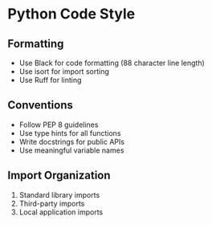 # Python Code Style

## Formatting
- Use Black for code formatting (88 character line length)
- Use isort for import sorting
- Use Ruff for linting

## Conventions
- Follow PEP 8 guidelines
- Use type hints for all functions
- Write docstrings for public APIs
- Use meaningful variable names

## Import Organization
1. Standard library imports
2. Third-party imports  
3. Local application imports
